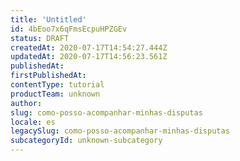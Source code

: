 ```yaml
---
title: 'Untitled'
id: 4bEoo7x6qFmsEcpuHPZGEv
status: DRAFT
createdAt: 2020-07-17T14:54:27.444Z
updatedAt: 2020-07-17T14:56:23.561Z
publishedAt: 
firstPublishedAt: 
contentType: tutorial
productTeam: unknown
author: 
slug: como-posso-acompanhar-minhas-disputas
locale: es
legacySlug: como-posso-acompanhar-minhas-disputas
subcategoryId: unknown-subcategory
---
```



